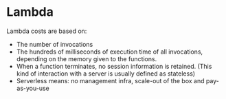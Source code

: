 # Lambda

Lambda costs are based on:
* The number of invocations
* The hundreds of milliseconds of execution time of all invocations,
depending on the memory given to the functions.
* When a function terminates, no session
information is retained.
  (This kind of interaction with a server is usually defined
as stateless)
* Serverless means: no management infra, scale-out of the box and pay-as-you-use